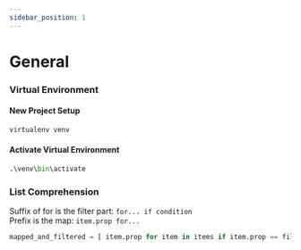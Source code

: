 ```yaml
---
sidebar_position: 1
---
```


# General

### Virtual Environment
#### New Project Setup
```python
virtualenv venv
```
#### Activate Virtual Environment

```python
.\venv\bin\activate
```
### List Comprehension
Suffix of for is the filter part: `for... if condition`  
Prefix is the map:  `item.prop for...`
```python
mapped_and_filtered = [ item.prop for item in items if item.prop == filter_val]
```